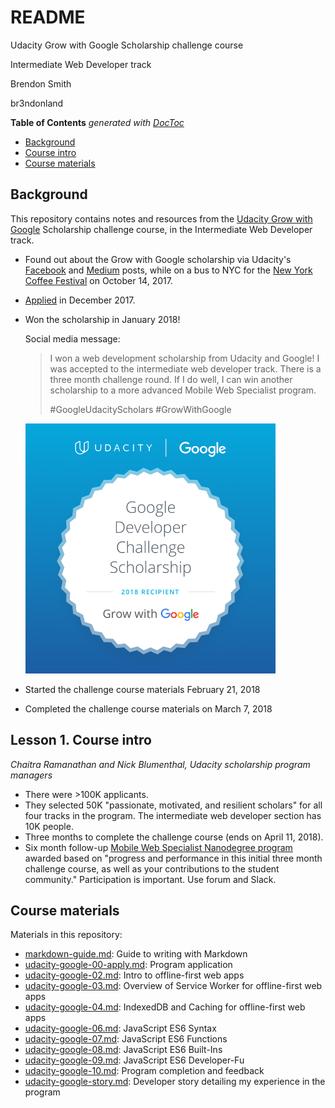 # README

Udacity Grow with Google Scholarship challenge course

Intermediate Web Developer track

Brendon Smith

br3ndonland

<!-- START doctoc generated TOC please keep comment here to allow auto update -->
<!-- DON'T EDIT THIS SECTION, INSTEAD RE-RUN doctoc TO UPDATE -->
**Table of Contents**  *generated with [DocToc](https://github.com/thlorenz/doctoc)*

- [Background](#background)
- [Course intro](#course-intro)
- [Course materials](#course-materials)

<!-- END doctoc generated TOC please keep comment here to allow auto update -->


## Background

This repository contains notes and resources from the [Udacity Grow with Google](https://www.udacity.com/grow-with-google) Scholarship challenge course, in the Intermediate Web Developer track.

* Found out about the Grow with Google scholarship via Udacity's [Facebook](https://www.facebook.com/Udacity/posts/1250067568431912) and [Medium](https://medium.com/udacity/grow-with-google-50-000-new-scholarships-available-now-1aa0513430b6) posts, while on a bus to NYC for the [New York Coffee Festival](https://www.newyorkcoffeefestival.com/) on October 14, 2017.
* [Applied](https://github.com/br3ndonland/udacity-google/blob/master/udacity-google-00-apply.md) in December 2017.
* Won the scholarship in January 2018!
	
	Social media message:
	> I won a web development scholarship from Udacity and Google! I was accepted to the intermediate web developer track. There is a three month challenge round. If I do well, I can win another scholarship to a more advanced Mobile Web Specialist program.
	> 
	> #GoogleUdacityScholars #GrowWithGoogle

	<img src="img/udacity-google-scholarship.png" alt="Udacity Grow with Google scholarship award" width="400px">

* Started the challenge course materials February 21, 2018
* Completed the challenge course materials on March 7, 2018


## Lesson 1. Course intro

*Chaitra Ramanathan and Nick Blumenthal, Udacity scholarship program managers*

* There were >100K applicants.
* They selected 50K "passionate, motivated, and resilient scholars" for all four tracks in the program. The intermediate web developer section has 10K people.
* Three months to complete the challenge course (ends on April 11, 2018).
* Six month follow-up [Mobile Web Specialist Nanodegree program](https://www.udacity.com/course/mobile-web-specialist-nanodegree--nd024) awarded based on "progress and performance in this initial three month challenge course, as well as your contributions to the student community." Participation is important. Use forum and Slack.


## Course materials

Materials in this repository:

* [markdown-guide.md](markdown-guide.md): Guide to writing with Markdown
* [udacity-google-00-apply.md](udacity-google-00-apply.md): Program application
* [udacity-google-02.md](udacity-google-02.md): Intro to offline-first web apps
* [udacity-google-03.md](udacity-google-03.md): Overview of Service Worker for offline-first web apps
* [udacity-google-04.md](udacity-google-04.md): IndexedDB and Caching for offline-first web apps
* [udacity-google-06.md](udacity-google-06.md): JavaScript ES6 Syntax
* [udacity-google-07.md](udacity-google-07.md): JavaScript ES6 Functions
* [udacity-google-08.md](udacity-google-08.md): JavaScript ES6 Built-Ins
* [udacity-google-09.md](udacity-google-09.md): JavaScript ES6 Developer-Fu
* [udacity-google-10.md](udacity-google-10.md): Program completion and feedback
* [udacity-google-story.md](udacity-google-story.md): Developer story detailing my experience in the program